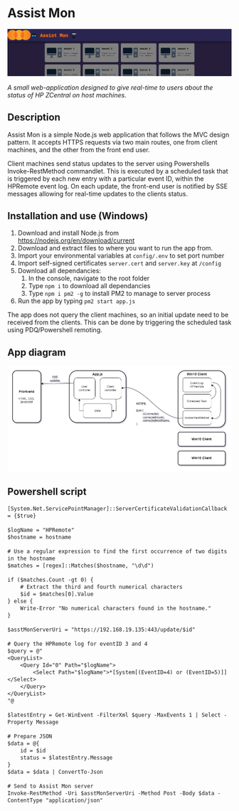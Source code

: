 # Assist Mon

![Screenshot](screenshot.png)

*A small web-application designed to give real-time to users about the status of HP ZCentral on host machines.*

## Description

Assist Mon is a simple Node.js web application that follows the MVC design pattern. It accepts HTTPS requests via two main routes, one from client machines, and the other from the front end user.

Client machines send status updates to the server using Powershells Invoke-RestMethod commandlet. This is executed by a scheduled task that is triggered by each new entry with a particular event ID, within the HPRemote event log. On each update, the front-end user is notified by SSE messages allowing for real-time updates to the clients status.

## Installation and use (Windows)

1. Download and install Node.js from https://nodejs.org/en/download/current
2. Download and extract files to where you want to run the app from.
3. Import your environmental variables at ``config/.env`` to set port number
4. Import self-signed certificates ``server.cert`` and ``server.key`` at ``/config``
5. Download all dependancies:
   1. In the console, navigate to the root folder
   2. Type ``npm i`` to download all dependancies
   3. Type ``npm i pm2 -g`` to install PM2 to manage to server process
6. Run the app by typing ``pm2 start app.js``

The app does not query the client machines, so an initial update need to be received from the clients. This can be done by triggering the scheduled task using PDQ/Powershell remoting.

## App diagram

![App diagram](diagram.png)

## Powershell script

    [System.Net.ServicePointManager]::ServerCertificateValidationCallback = {$true}

    $logName = "HPRemote"
    $hostname = hostname

    # Use a regular expression to find the first occurrence of two digits in the hostname
    $matches = [regex]::Matches($hostname, "\d\d")

    if ($matches.Count -gt 0) {
        # Extract the third and fourth numerical characters
        $id = $matches[0].Value
    } else {
        Write-Error "No numerical characters found in the hostname."
    }

    $asstMonServerUri = "https://192.168.19.135:443/update/$id"

    # Query the HPRemote log for eventID 3 and 4
    $query = @"
    <QueryList>
        <Query Id="0" Path="$logName">
            <Select Path="$logName">*[System[(EventID=4) or (EventID=5)]]</Select>
        </Query>
    </QueryList>
    "@

    $latestEntry = Get-WinEvent -FilterXml $query -MaxEvents 1 | Select -Property Message

    # Prepare JSON
    $data = @{
        id = $id
        status = $latestEntry.Message
    }
    $data = $data | ConvertTo-Json

    # Send to Assist Mon server
    Invoke-RestMethod -Uri $asstMonServerUri -Method Post -Body $data -ContentType "application/json"
